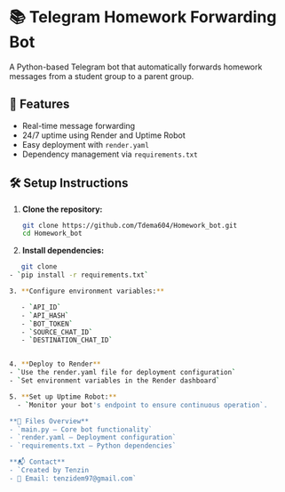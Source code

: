 # 📚 Telegram Homework Forwarding Bot

A Python-based Telegram bot that automatically forwards homework messages from a student group to a parent group.

## 🚀 Features

- Real-time message forwarding
- 24/7 uptime using Render and Uptime Robot
- Easy deployment with `render.yaml`
- Dependency management via `requirements.txt`
 
## 🛠️ Setup Instructions
1. **Clone the repository:**
   ```bash
   git clone https://github.com/Tdema604/Homework_bot.git
   cd Homework_bot
   
2. **Install dependencies:**
```bash
   git clone 
- `pip install -r requirements.txt`

3. **Configure environment variables:**

   - `API_ID`  
   - `API_HASH`  
   - `BOT_TOKEN`  
   - `SOURCE_CHAT_ID`  
   - `DESTINATION_CHAT_ID`


4. **Deploy to Render**
- `Use the render.yaml file for deployment configuration`
- `Set environment variables in the Render dashboard`

5. **Set up Uptime Robot:**
  - `Monitor your bot's endpoint to ensure continuous operation`.

**📄 Files Overview**
- `main.py – Core bot functionality`
- `render.yaml – Deployment configuration`
- `requirements.txt – Python dependencies`

**📬 Contact**
- `Created by Tenzin
- 📧 Email: tenzidem97@gmail.com`
